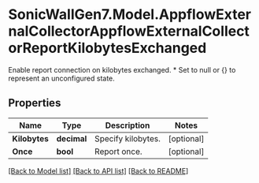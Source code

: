 # SonicWallGen7.Model.AppflowExternalCollectorAppflowExternalCollectorReportKilobytesExchanged
Enable report connection on kilobytes exchanged. * Set to null or {} to represent  an unconfigured state.

## Properties

Name | Type | Description | Notes
------------ | ------------- | ------------- | -------------
**Kilobytes** | **decimal** | Specify kilobytes. | [optional] 
**Once** | **bool** | Report once. | [optional] 

[[Back to Model list]](../README.md#documentation-for-models) [[Back to API list]](../README.md#documentation-for-api-endpoints) [[Back to README]](../README.md)

